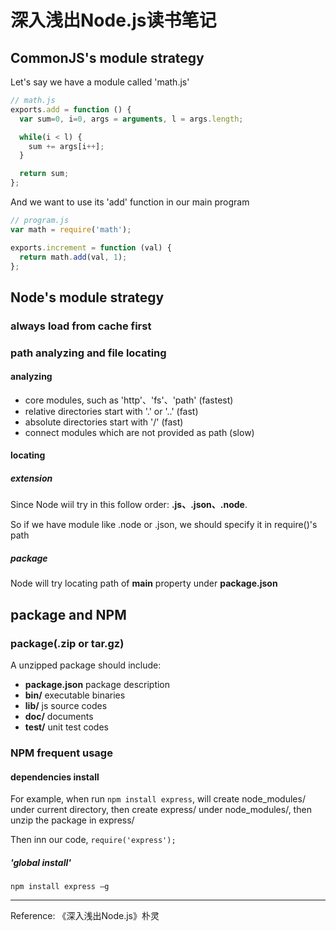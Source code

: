 # 深入浅出Node.js读书笔记

## CommonJS's  module strategy

Let's say we have a module called 'math.js'

```javascript
// math.js
exports.add = function () {
  var sum=0, i=0, args = arguments, l = args.length;

  while(i < l) {
    sum += args[i++]; 
  }

  return sum; 
};
```

And we want to use its 'add' function in our main program

```javascript
// program.js
var math = require('math');

exports.increment = function (val) {
  return math.add(val, 1);
};
```

## Node's  module strategy

### always load from cache first

### path analyzing and file locating

#### analyzing

- core modules, such as 'http'、'fs'、'path' (fastest)
- relative directories start with '.' or '..' (fast)
- absolute directories start with '/' (fast)
- connect modules which are not provided as path (slow)

#### locating

##### extension

Since Node wiil try in this follow order: **.js、.json、.node**. 

So if we have module like .node or .json, we should specify it in require()'s path

##### package

Node will try locating path of **main** property under **package.json**

## package and NPM

### package(.zip or tar.gz)

A unzipped package should include:

- **package.json** package description
- **bin/** executable binaries
- **lib/** js source codes
- **doc/** documents
- **test/** unit test codes

### NPM frequent usage

#### dependencies install

For example, when run `npm install express`, will create node_modules/ under current directory, then create express/ under node_modules/, then unzip the package in express/

Then inn our code, `require('express');` 

##### 'global install'

`npm install express –g` 

---
Reference: 《深入浅出Node.js》朴灵
